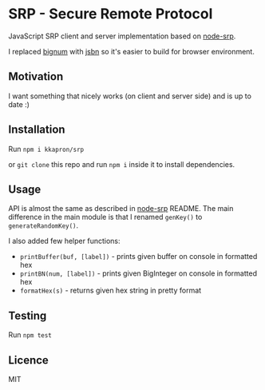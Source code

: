 # SRP - Secure Remote Protocol

JavaScript SRP client and server implementation based on [node-srp](https://github.com/mozilla/node-srp).

I replaced [bignum](https://www.npmjs.com/package/bignum) with [jsbn](https://www.npmjs.com/package/jsbn) so it's easier to build for browser environment.

## Motivation

I want something that nicely works (on client and server side) and is up to date :)

## Installation

Run `npm i kkapron/srp`

or `git clone` this repo and run `npm i` inside it to install dependencies.

## Usage

API is almost the same as described in [node-srp](https://github.com/mozilla/node-srp) README. The main difference in the main module is that I renamed `genKey()` to `generateRandomKey()`.

I also added few helper functions:
- `printBuffer(buf, [label])` - prints given buffer on console in formatted hex
- `printBN(num, [label])` - prints given BigInteger on console in formatted hex
- `formatHex(s)` - returns given hex string in pretty format

## Testing

Run `npm test`

## Licence

MIT